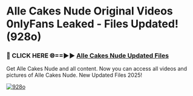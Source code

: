 # Alle Cakes Nude Original Videos 0nlyFans Leaked - Files Updated! (928o)

<h3>🔴 CLICK HERE 🌐==►► <a href="https://tinyurl.com/5h6xmrr3" rel="nofollow">Alle Cakes Nude Updated Files</a></h3>

Get Alle Cakes Nude and all content. Now you can access all videos and pictures of Alle Cakes Nude. New Updated Files 2025!

[![928o](https://i.imgur.com/KVD873Z.gif)](https://tinyurl.com/5h6xmrr3)
